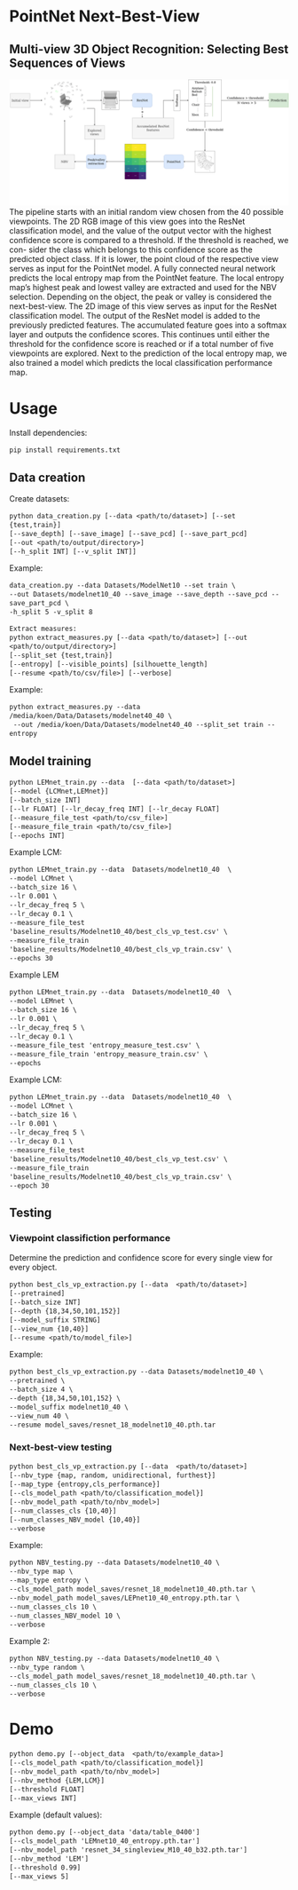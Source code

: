 # PointNet Next-Best-View
## Multi-view 3D Object Recognition: Selecting Best Sequences of Views
![Image of network](NBV_CLS_Horizontal.png)
The pipeline starts with an initial random view chosen from the 40 possible viewpoints. The 2D
RGB image of this view goes into the ResNet classification model, and the value of the output vector
with the highest confidence score is compared to a threshold. If the threshold is reached, we con-
sider the class which belongs to this confidence score as the predicted object class. If it is lower, the
point cloud of the respective view serves as input for the PointNet model. A fully connected neural
network predicts the local entropy map from the PointNet feature. The local entropy map’s highest
peak and lowest valley are extracted and used for the NBV selection. Depending on the object, the
peak or valley is considered the next-best-view. The 2D image of this view serves as input for the
ResNet classification model. The output of the ResNet model is added to the previously predicted
features. The accumulated feature goes into a softmax layer and outputs the confidence scores. This
continues until either the threshold for the confidence score is reached or if a total number of five
viewpoints are explored. Next to the prediction of the local entropy map, we also trained a model
which predicts the local classification performance map.
# Usage
Install dependencies:
```
pip install requirements.txt
```
## Data creation

Create datasets:
```
python data_creation.py [--data <path/to/dataset>] [--set {test,train}]
[--save_depth] [--save_image] [--save_pcd] [--save_part_pcd] 
[--out <path/to/output/directory>] 
[--h_split INT] [--v_split INT]]
```
Example:
```
data_creation.py --data Datasets/ModelNet10 --set train \
--out Datasets/modelnet10_40 --save_image --save_depth --save_pcd --save_part_pcd \
-h_split 5 -v_split 8
```

```
Extract measures:
python extract_measures.py [--data <path/to/dataset>] [--out <path/to/output/directory>]
[--split_set {test,train}] 
[--entropy] [--visible_points] [silhouette_length]
[--resume <path/to/csv/file>] [--verbose]
```

Example:
```
python extract_measures.py --data /media/koen/Data/Datasets/modelnet40_40 \
 --out /media/koen/Data/Datasets/modelnet40_40 --split_set train --entropy
```

## Model training
```
python LEMnet_train.py --data  [--data <path/to/dataset>]
[--model {LCMnet,LEMnet}]
[--batch_size INT]
[--lr FLOAT] [--lr_decay_freq INT] [--lr_decay FLOAT]
[--measure_file_test <path/to/csv_file>]
[--measure_file_train <path/to/csv_file>]
[--epochs INT]

```
Example LCM:

```
python LEMnet_train.py --data  Datasets/modelnet10_40  \
--model LCMnet \
--batch_size 16 \
--lr 0.001 \
--lr_decay_freq 5 \
--lr_decay 0.1 \
--measure_file_test 'baseline_results/Modelnet10_40/best_cls_vp_test.csv' \
--measure_file_train 'baseline_results/Modelnet10_40/best_cls_vp_train.csv' \
--epochs 30
```

Example LEM
```
python LEMnet_train.py --data  Datasets/modelnet10_40  \
--model LEMnet \
--batch_size 16 \
--lr 0.001 \
--lr_decay_freq 5 \
--lr_decay 0.1 \
--measure_file_test 'entropy_measure_test.csv' \
--measure_file_train 'entropy_measure_train.csv' \
--epochs 
```

Example LCM:
```
python LEMnet_train.py --data  Datasets/modelnet10_40  \
--model LCMnet \
--batch_size 16 \
--lr 0.001 \
--lr_decay_freq 5 \
--lr_decay 0.1 \
--measure_file_test 'baseline_results/Modelnet10_40/best_cls_vp_test.csv' \
--measure_file_train 'baseline_results/Modelnet10_40/best_cls_vp_train.csv' \
--epoch 30 
```
## Testing
### Viewpoint classifiction performance
Determine the prediction and confidence score for every single view for every object.
```
python best_cls_vp_extraction.py [--data  <path/to/dataset>]
[--pretrained]
[--batch_size INT]
[--depth {18,34,50,101,152}]
[--model_suffix STRING]
[--view_num {10,40}]
[--resume <path/to/model_file>]
```
Example:
```
python best_cls_vp_extraction.py --data Datasets/modelnet10_40 \
--pretrained \
--batch_size 4 \
--depth {18,34,50,101,152} \
--model_suffix modelnet10_40 \
--view_num 40 \
--resume model_saves/resnet_18_modelnet10_40.pth.tar
```

### Next-best-view testing
```
python best_cls_vp_extraction.py [--data  <path/to/dataset>]
[--nbv_type {map, random, unidirectional, furthest}]
[--map_type {entropy,cls_performance}]
[--cls_model_path <path/to/classification_model}]
[--nbv_model_path <path/to/nbv_model>]
[--num_classes_cls {10,40}]
[--num_classes_NBV_model {10,40}]
--verbose

```
Example:
```
python NBV_testing.py --data Datasets/modelnet10_40 \
--nbv_type map \
--map_type entropy \
--cls_model_path model_saves/resnet_18_modelnet10_40.pth.tar \
--nbv_model_path model_saves/LEPnet10_40_entropy.pth.tar \
--num_classes_cls 10 \
--num_classes_NBV_model 10 \
--verbose
```
Example 2:
```
python NBV_testing.py --data Datasets/modelnet10_40 \
--nbv_type random \
--cls_model_path model_saves/resnet_18_modelnet10_40.pth.tar \
--num_classes_cls 10 \
--verbose
```

# Demo
```
python demo.py [--object_data  <path/to/example_data>]
[--cls_model_path <path/to/classification_model}]
[--nbv_model_path <path/to/nbv_model>]
[--nbv_method {LEM,LCM}]
[--threshold FLOAT]
[--max_views INT]
```
Example (default values):

```
python demo.py [--object_data 'data/table_0400']
[--cls_model_path 'LEMnet10_40_entropy.pth.tar']
[--nbv_model_path 'resnet_34_singleview_M10_40_b32.pth.tar']
[--nbv_method 'LEM']
[--threshold 0.99]
[--max_views 5]
```

